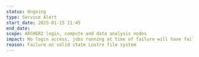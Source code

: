 ```yaml
---
status: Ongoing
type: Service Alert
start_date: 2025-01-15 11:45 
end_date: 
scope: ARCHER2 login, compute and data analysis nodes
impact: No login access, jobs running at time of failure will have failed. UPDATE 20:15 All compute nodes, GPU, login nodes and DVNs had to be rebooted. Jobs have started to run. Login nodes will be opened tomorrow morning. 
reason: Failure on solid state Lustre file system
---
```

